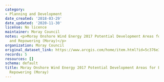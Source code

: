 ```yaml
---
category:
- Planning and Development
date_created: '2018-03-29'
date_updated: '2020-11-30'
license: No licence
maintainer: Moray Council
notes: <p>Moray Onshore Wind Energy 2017 Potential Development Areas for Extension
  and Repowering (Moray)</p>
organization: Moray Council
original_dataset_link: https://www.arcgis.com/home/item.html?id=5c376e304a4a4be2aa7a4d12f922ab9f
records: 5
resources: []
schema: default
title: Moray Onshore Wind Energy 2017 Potential Development Areas for Extension and
  Repowering (Moray)
---
```

